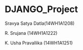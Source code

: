 # DJANGO_Project

Sravya Satya Datla(14WH1A1208)

R. Srujana (14WH1A1222)

K. Usha Pravallika (14WH1A1251)
